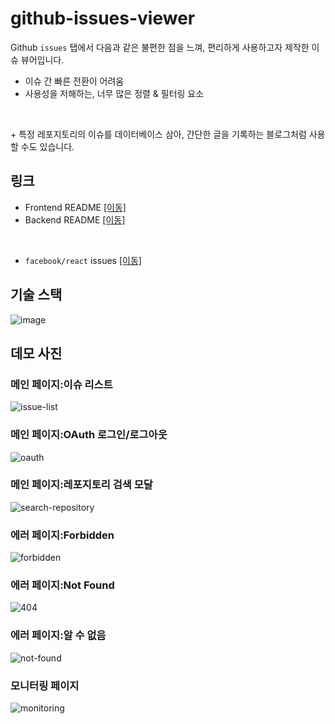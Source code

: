 # github-issues-viewer

Github `issues` 탭에서 다음과 같은 불편한 점을 느껴, 편리하게 사용하고자 제작한 이슈 뷰어입니다.

- 이슈 간 빠른 전환이 어려움
- 사용성을 저해하는, 너무 많은 정렬 & 필터링 요소 

<br/>

\+ 특정 레포지토리의 이슈를 데이터베이스 삼아, 간단한 글을 기록하는 블로그처럼 사용할 수도 있습니다.

## 링크

- Frontend README [[이동]](https://github.com/junghyunbak/github-issues-viewer/blob/master/client/README.md)
- Backend README [[이동]](https://github.com/junghyunbak/github-issues-viewer/blob/master/server/README.md)

<br/>

- `facebook/react` issues [[이동]](https://github-issues-viewer.lightpavilion.site/facebook/react)

## 기술 스택

![image](https://github.com/junghyunbak/github-issues-viewer/assets/44913775/e8318520-31c5-4453-8d2d-0846e3dd6422)

## 데모 사진

### 메인 페이지:이슈 리스트

![issue-list](https://github.com/junghyunbak/github-issues-viewer/assets/44913775/26645841-8a28-4707-9d83-9c4514b821f4)

### 메인 페이지:OAuth 로그인/로그아웃

![oauth](https://github.com/junghyunbak/github-issues-viewer/assets/44913775/47aad7f0-2f46-4e4c-b405-9d15b034b4da)

### 메인 페이지:레포지토리 검색 모달

![search-repository](https://github.com/junghyunbak/github-issues-viewer/assets/44913775/58787ff5-21a4-417b-a9b0-6ff0eee0b054)

### 에러 페이지:Forbidden

![forbidden](https://github.com/junghyunbak/github-issues-viewer/assets/44913775/a29d4c97-0089-43bc-8903-c7991a8fb4e3)

### 에러 페이지:Not Found

![404](https://github.com/junghyunbak/github-issues-viewer/assets/44913775/d4da51ad-59db-4cae-85d6-cb750a41741b)

### 에러 페이지:알 수 없음

![not-found](https://github.com/junghyunbak/github-issues-viewer/assets/44913775/c3295b78-124b-4f2e-9631-9ec267221a8e)

### 모니터링 페이지

![monitoring](https://github.com/junghyunbak/github-issues-viewer/assets/44913775/5d6f63c1-b8c0-4609-b204-ebca9109af4e)
